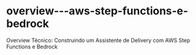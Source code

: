 # overview---aws-step-functions-e-bedrock
Overview Técnico: Construindo um Assistente de Delivery com AWS Step Functions e Bedrock
